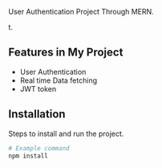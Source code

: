 User Authentication Project Through MERN.

t.

## Features in My Project 

- User Authentication
- Real time Data fetching
- JWT token

## Installation

Steps to install and run the project.

```bash
# Example command
npm install
